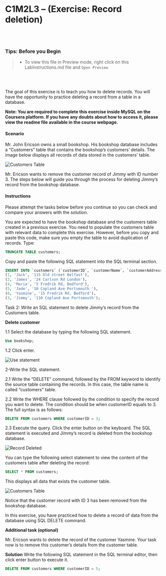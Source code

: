 # C1M2L3 – (Exercise: Record deletion)

<br><br>
 ### **Tips: Before you Begin**
> - To view this file in Preview mode, right click on this LabInstructions.md file and `Open Preview`

<br>
<br>

The goal of this exercise is to teach you how to delete records. You will have the opportunity to practice deleting a record from a table in a database.  

**Note: You are required to complete this exercise inside MySQL on the Coursera platform. If you have any doubts about how to access it, please view the readme file available in the course webpage.**

#### Scenario
Mr. John Ericson owns a small bookshop. His bookshop database includes a “Customers” table that contains the bookshop’s customers’ details. The image below displays all records of data stored in the customers’ table.

![Customers Table](RecordDeletionImages/picture1.PNG)

Mr. Ericson wants to remove the customer record of Jimmy with ID number 3.
The steps below will guide you through the process for deleting Jimmy’s record from the bookshop database. 



#### Instructions
Please attempt the tasks below before you continue so you can check and compare your answers with the solution.

You are expected to have the bookshop database and the customers table created in a previous exercise. 
You need to populate the customers table with relevant data to complete this exercise.
However, before you copy and paste this code, make sure you empty the table to avoid duplication of records. Type:

```SQL
TRUNCATE TABLE customers;

```

Copy and paste the following SQL statement into the SQL terminal section. 

```SQL
INSERT INTO `customers` (`customerID`, `customerName`, `customerAddress`) VALUES
(1, 'Jack', '115 Old street Belfast'),
(2, 'James', '24 Carlson Rd London'),
(4, 'Maria', '5 Fredrik Rd, Bedford'),
(5, 'Jade', '10 Copland Ave Portsmouth '),
(6, 'Yasmine', '15 Fredrik Rd, Bedford'),
(3, 'Jimmy', '110 Copland Ave Portsmouth');     

```

Task 2: Write an SQL statement to delete Jimmy’s record from the Customers table. 

**Delete customer**

1.1 Select the database by typing the following SQL statement. 

```SQL
Use bookshop;
```

1.2 Click enter.

![Use statement](RecordDeletionImages/picture2.PNG)

2-Write the SQL statement. 

2.1 Write the “DELETE” command, followed by the FROM keyword to identify the source table containing the records. In this case, the table name is called “customers” table.

2.2 Write the WHERE clause followed by the condition to specify the record you want to delete. The condition should be when customerID equals to 3. The full syntax is as follows: 



```SQL
DELETE FROM customers WHERE customerID = 3;

```

2.3 Execute the query. Click the enter button on the keyboard. The SQL statement is executed and Jimmy’s record is deleted from the bookshop database.

![Record Deleted](RecordDeletionImages/picture3.PNG)

You can type the following select statement to view the content of the customers table after deleting the record:

```SQL
SELECT * FROM customers;

```

This displays all data that exists the customer table.

![Customers Table](RecordDeletionImages/picture4.PNG)

Notice that the customer record with ID 3 has been removed from the bookshop database. 

In this exercise, you have practiced how to delete a record of data from the database using SQL DELETE command. 


**Additional task (optional)**

Mr. Ericson  wants to delete the record of the customer Yasmine. Your task now is to remove this customer’s details from the customer table.  


**Solution**
Write the following SQL statement in the SQL terminal editor, then click enter button to execute it.

```SQL
DELETE FROM customers WHERE customerID = 5;

```
